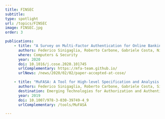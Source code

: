 ```yaml
---
title: FINSEC
subtitle:
type: spotlight
url: /topics/FINSEC
image: FINSEC.jpg
order: 3

publications:
    - title: "A Survey on Multi-Factor Authentication for Online Banking in the Wild"
      authors: Federico Sinigaglia, Roberto Carbone, Gabriele Costa, Nicola Zannone
      where: Computers & Security
      year: 2020
      doi: 10.1016/j.cose.2020.101745
      urlComplementary: https://mfa-team.github.io/
      urlNews: /news/2020/02/02/paper-accepted-at-cose/

    - title: "MuFASA: A Tool for High-level Specification and Analysis of Multi-factor Authentication Protocols"
      authors: Federico Sinigaglia, Roberto Carbone, Gabriele Costa, Silvio Ranise
      destination: Emerging Technologies for Authorization and Authentication (ETAA 2019)
      year: 2019
      doi: 10.1007/978-3-030-39749-4_9
      urlComplementary: /tools/MuFASA

---
```

